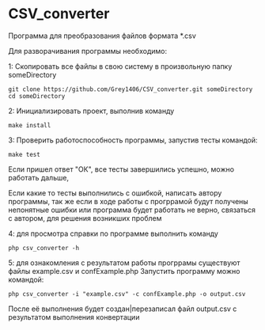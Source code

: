 # CSV_converter

Программа для преобразования файлов формата *.csv

Для разворачивания программы необходимо:

1: Скопировать все файлы в свою систему в произвольную папку someDirectory

    git clone https://github.com/Grey1406/CSV_converter.git someDirectory
    cd someDirectory
    
2: Инициализировать проект, выполнив команду 

    make install

3: Проверить работоспособность программы, запустив тесты командой:

    make test
    
Если пришел ответ "ОК", все тесты завершились успешно, можно работать дальше,

Если какие то тесты выполнились с ошибкой, написать автору программы, 
так же если в ходе работы с прогррамой будут получены непонятные ошибки или 
программа будет работать не верно, связаться с автором, для решения возникших проблем

4:  для просмотра справки по программе выполнить команду 

    php csv_converter -h

5: для ознакомления с результатом работы прогррамы существуют файлы example.csv и confExample.php
Запустить программу можно командой:

    php csv_converter -i "example.csv" -c confExample.php -o output.csv

После её выполнения будет создан|перезаписал файл output.csv с результатом выполнения конвертации